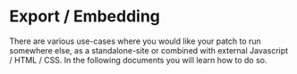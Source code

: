 # Export / Embedding

There are various use-cases where you would like your patch to run somewhere else, as a standalone-site or combined with external Javascript / HTML / CSS. In the following documents you will learn how to do so.